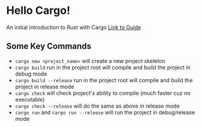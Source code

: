# Hello Cargo!
An initial introduction to Rust with Cargo
[Link to Guide](https://doc.rust-lang.org/book/ch01-03-hello-cargo.html)

## Some Key Commands
- `cargo new <project_name>` will create a new project skeleton
- `cargo build` run in the project root will compile and build the project in debug mode
- `cargo build --release` run in the project root will compile and build the project in release mode
- `cargo check` will check project's ability to compile (much faster cuz no executable)
- `cargo check --release` will do the same as above in release mode
- `cargo run` and `cargo run --release` will run the project in debug/release mode